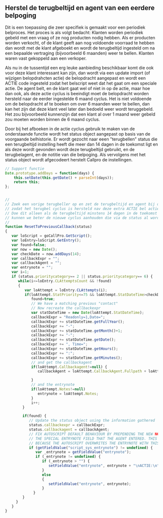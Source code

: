 ## Herstel de terugbeltijd en agent van een eerdere belpoging
Dit is een toepassing die zeer specifiek is gemaakt voor een periodiek belproces. Het proces is als volgt bedacht: 
Klanten worden periodiek gebeld met een vraag of ze nog producten nodig hebben. Als er producten worden verkocht, of de 
klant geeft aan nog voldoende voorraad te hebben dan wordt met de klant afgeboekt en wordt de terugbeltijd ingesteld om 
na een bepaalde vertraging (bijvoorbeeld 6 maanden) weer te bellen. Klanten waren vast gekoppeld aan een verkoper.

Als nu in de tussentijd een erg leuke aanbieding beschikbaar komt die ook voor deze klant interessant kan zijn, dan wordt 
via een update import (of wijzigen belopdrahcten actie) de belopdracht aangepast en wordt een ACTIE code ingesteld zodat
 het belscript weet dat het gaat om een speciale actie.
De agent belt, en de klant gaat wel of niet in op de actie, maar hoe dan ook, als deze actie cyclus is beeindigt moet de belopdracht 
 worden hersteld naar de eerder ingestelde 6 maand cyclus. Het is niet voldoende om de belopdracht af te boeken om over 6 maanden weer te bellen, dan kan het zijn dat deze klant veel later dan bedoeld weer wordt teruggebeld. Het zou bijvoorbeeld kunnenzijn dat een klant al over 1 maand weer gebeld zou moeten worden binnen de 6 maand cyclus.

Door bij het afboeken in de actie cyclus gebruik te maken van de onderstaande functie wordt het status object aangepast op basis van de voorgaande belhistorie.
Er wordt gezocht naar eeen "terugbellen" status die een terugbeltijd instelling heeft die meer dan 14 dagen in de toekomst ligt
en als deze wordt gevonden wordt deze terugbeltijd gebruikt, en de terugbelagent, en de notitie van die belpoging. Als vervolgens met het 
status object wordt afgecodeert herstelt Callpro de instellingen.

``` javascript
// Support functie
Date.prototype.addDays = function(days) {
    this.setDate(this.getDate() + parseInt(days));
    return this;
};


//
// Zoek een vorige terugbeller op en zet de terugbeltijd en agent bij deze afcodering
// zodat het terugbel cyclus is hersteld nav deze extra ACTIE bel actie.
// Doe dit alleen als de terugbeltijd minstens 14 dagen in de toekomst ligt, anders
// kunnen we beter de nieuwe cyclus aanhouden die via de status al wordt ingesteld.
//
function ResetToPreviousCallback(status)
{
   var loScript = goCallPro.GetScript();
   var loEntry=loScript.GetEntry();
   var found=false;
   var now = new Date();
   var checkDate = now.addDays(14);
   var callbackExpr = "";
   var callbackAgent = "";
   var entrynote = "";
   var i=1;
   if (status.prioritycategory== 2 || status.prioritycategory== 6) {
      while(i<=loEntry.CLAttemptsCount && !found)
      {
         var loAttempt = loEntry.CLAttempts(i);
         if(loAttempt.StatPriority<=75 && loAttempt.StatDateTime>checkDate) {
            found=true;
            // We have a matching previous "contact" 
            // Now recreate the callbackexpr
            var statDateTime = new Date(loAttempt.StatDateTime);
            callbackExpr = "Readonly=1,Date=";
            callbackExpr += statDateTime.getFullYear();
            callbackExpr += "-";
            callbackExpr += statDateTime.getMonth()+1;
            callbackExpr += "-";
            callbackExpr += statDateTime.getDate();
            callbackExpr += ", Time=";
            callbackExpr += statDateTime.getHours();
            callbackExpr += ":";
            callbackExpr += statDateTime.getMinutes();
            // and get the callbackagent
            if(loAttempt.Callbackagent!=null) {
               callbackAgent = loAttempt.CallbackAgent.Fullpath + loAttempt.CallbackAgent.ResName;

            }
            // and the entrynote
            if(loAttempt.Notes!=null)
               entrynote = loAttempt.Notes;
            }
            i++;
        }

        if(found) {
           // Update the status object using the information gathered
           status.callbackexpr = callbackExpr;
           status.callbackagent = callbackAgent;
           // FIX AUTOSCRIPT DEFAULT BEHAVIOUR BY PREPENDING THE NEW NOTE TO
           // THE SPECIAL ENTRYNOTE FIELD THAT THE AGENT ENTERED. THIS IS NEEDED
           // BECAUSE THE AUTOSCRIPT OVERWRITES THE ENTRYNOTE WITH THIS VALUE.
           if (getFieldValue("script_sys_entrynote") != undefined) {
              var _entrynote = getFieldValue("entrynote");
              if (_entrynote != undefined) {
                 if (_entrynote > "") {
                    setFieldValue("entrynote", entrynote + "\nACTIE:\n"+ _entrynote);
                 }
                 else
                 {
                    setFieldValue("entrynote", entrynote);
                 }
             }
        }          
     }
   } 
}
```